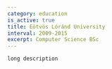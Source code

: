 ```yaml
---
category: education
is_active: true
title: Eötvös Lóránd University
interval: 2009-2015
excerpt: Computer Science BSc
---
```

```
long description
```
